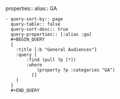 properties::
alias:: GA

	- query-sort-by:: page
	  query-table:: false
	  query-sort-desc:: true
	  query-properties:: [:alias :ga]
	  #+BEGIN_QUERY
	  {
	    :title [:b "General Audiences"]
	    :query [
	        :find (pull ?p [*])
	        :where
	            (property ?p :categories "GA")
	          []
	    ]
	  }
	  #+END_QUERY